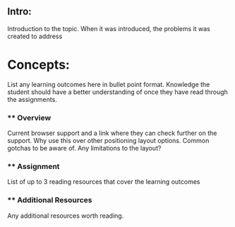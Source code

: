 ## Intro:

Introduction to the topic. When it was introduced, the problems it was created to address


# Concepts:
List any learning outcomes here in bullet point format. Knowledge the student should have a better understanding of once they have read through the assignments.


### ** Overview
Current browser support and a link where they can check further on the support.
Why use this over other positioning layout options.
Common gotchas to be aware of.
Any limitations to the layout?


### ** Assignment
List of up to 3 reading resources that cover the learning outcomes


### ** Additional Resources
Any additional resources worth reading.
